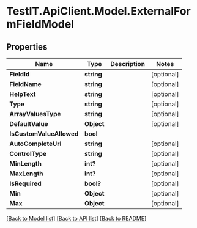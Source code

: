 # TestIT.ApiClient.Model.ExternalFormFieldModel

## Properties

Name | Type | Description | Notes
------------ | ------------- | ------------- | -------------
**FieldId** | **string** |  | [optional] 
**FieldName** | **string** |  | [optional] 
**HelpText** | **string** |  | [optional] 
**Type** | **string** |  | [optional] 
**ArrayValuesType** | **string** |  | [optional] 
**DefaultValue** | **Object** |  | [optional] 
**IsCustomValueAllowed** | **bool** |  | 
**AutoCompleteUrl** | **string** |  | [optional] 
**ControlType** | **string** |  | [optional] 
**MinLength** | **int?** |  | [optional] 
**MaxLength** | **int?** |  | [optional] 
**IsRequired** | **bool?** |  | [optional] 
**Min** | **Object** |  | [optional] 
**Max** | **Object** |  | [optional] 

[[Back to Model list]](../README.md#documentation-for-models) [[Back to API list]](../README.md#documentation-for-api-endpoints) [[Back to README]](../README.md)

